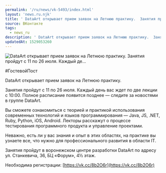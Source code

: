 ```yaml
---
permalink: '/ru/news/vk-5493/index.html'
layout: 'news.ru.njk'
title: ' DataArt открывает прием заявок на Летнюю практику.  Занятия пройдут с 11 по 26 июля. Каждый де…'
source: ВКонтакте
tags:
  - news_ru
description: ' DataArt открывает прием заявок на Летнюю практику.  Занятия пройдут с 11 по 26 июля. Каждый де…'
updatedAt: 1529053260
---
```

![ DataArt открывает прием заявок на Летнюю практику.  Занятия пройдут с 11 по 26 июля. Каждый де…](https://sun9-20.userapi.com/impf/c849136/v849136880/714d/I4tvMS2fm2k.jpg?size=1200x800&quality=96&proxy=1&sign=d9ccf2f688a4147780ccfcc7c47e815a&c_uniq_tag=U42XVYcLif8U_R9YSJCmGGBpN3KEH0NXmlA8gjUEmUg&type=album)

#ГостевойПост

DataArt открывает прием заявок на Летнюю практику.

Занятия пройдут с 11 по 26 июля. Каждый день вас ждет по две лекции с 10:00. Полное расписание появится позднее — следите за новостями в группе DataArt.

Вы сможете ознакомиться с теорией и практикой использования современных технологий и языков программирования — Java, JS, .NET, Ruby, Python, iOS, Android. Лекторы расскажут о процессе тестирования программного продукта и управление проектами.

Неважно, есть ли у вас знания и опыт в этих областях, на практике вы узнаете все, что нужно для профессионального развития в области IT.

Занятия пройдут в воронежском центре разработки DataArt по адресу ул. Станкевича, 36, БЦ «Форум», 4½ этаж.

Необходима регистрации: [https://vk.cc/8b2O6r](https://vk.cc/8b2O6r)
